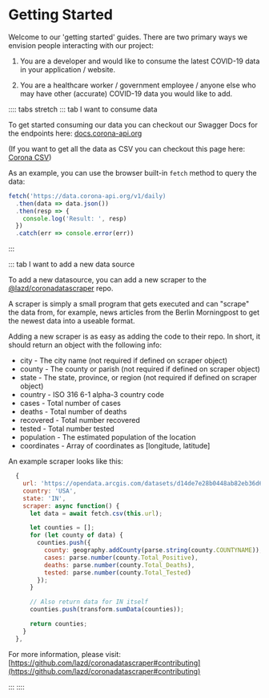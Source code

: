 # Getting Started

Welcome to our 'getting started' guides. There are two primary ways we envision people interacting with our project:

1. You are a developer and would like to consume the latest COVID-19 data in your application / website.

2. You are a healthcare worker / government employee / anyone else who may have other (accurate) COVID-19 data you would like to add.

:::: tabs stretch
::: tab I want to consume data

To get started consuming our data you can checkout our Swagger Docs for the endpoints here: [docs.corona-api.org](https://docs.corona-api.org/)

(If you want to get all the data as CSV you can checkout this page here: [Corona CSV](https://coronadatascraper.com/#data.csv))

As an example, you can use the browser built-in `fetch` method to query the data:

```javascript
fetch('https://data.corona-api.org/v1/daily)
  .then(data => data.json())
  .then(resp => {
    console.log('Result: ', resp)
  })
  .catch(err => console.error(err))
```

:::

::: tab I want to add a new data source

To add a new datasource, you can add a new scraper to the [@lazd/coronadatascraper](https://github.com/lazd/coronadatascraper) repo.

A scraper is simply a small program that gets executed and can "scrape" the data from, for example, news articles from the Berlin Morningpost to get the newest data into a useable format.

Adding a new scraper is as easy as adding the code to their repo. In short, it should return an object with the following info:

- city - The city name (not required if defined on scraper object)
- county - The county or parish (not required if defined on scraper object)
- state - The state, province, or region (not required if defined on scraper object)
- country - ISO 316 6-1 alpha-3 country code
- cases - Total number of cases
- deaths - Total number of deaths
- recovered - Total number recovered
- tested - Total number tested
- population - The estimated population of the location
- coordinates - Array of coordinates as [longitude, latitude]

An example scraper looks like this:

```js
  {
    url: 'https://opendata.arcgis.com/datasets/d14de7e28b0448ab82eb36d6f25b1ea1_0.csv',
    country: 'USA',
    state: 'IN',
    scraper: async function() {
      let data = await fetch.csv(this.url);

      let counties = [];
      for (let county of data) {
        counties.push({
          county: geography.addCounty(parse.string(county.COUNTYNAME)), // Add " County" to the end
          cases: parse.number(county.Total_Positive),
          deaths: parse.number(county.Total_Deaths),
          tested: parse.number(county.Total_Tested)
        });
      }

      // Also return data for IN itself
      counties.push(transform.sumData(counties));

      return counties;
    }
  },
```

For more information, please visit: [https://github.com/lazd/coronadatascraper#contributing](https://github.com/lazd/coronadatascraper#contributing)

:::
::::

<headway />
